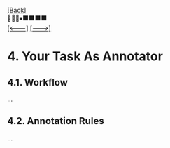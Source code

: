 [\[Back\]](./README.md) \
🔲🔲🔲⏹⬛️⬛️⬛️⬛️ \
[\[<---\]](./03_working_with_praat.md) [\[--->\]](./05_request_subject_mapping.md)

# 4. Your Task As Annotator

## 4.1. Workflow

...

## 4.2. Annotation Rules

...
